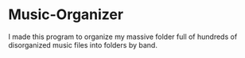 # Music-Organizer
I made this program to organize my massive folder full of hundreds of disorganized music files into folders by band.
